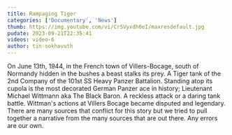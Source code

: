 ```yaml
---
title: Rampaging Tiger
categories: ['Documentary', 'News']
thumb: https://img.youtube.com/vi/CrSVyvdh0eI/maxresdefault.jpg
pudate: 2023-09-21T22:35:41
videos: video-6
author: tin-sokhavuth
---
```

<!--src/content/posts/post-6.md-->

On June 13th, 1944, in the French town of Villers-Bocage, south of Normandy hidden in the bushes a beast stalks its prey. A Tiger tank of the 2nd Company of the 101st SS Heavy Panzer Battalion. Standing atop its cupola is the most decorated German Panzer ace in history; Lieutenant Michael Wittmann aka The Black Baron. A reckless attack or a daring tank battle. Wittman's actions at Villers Bocage became disputed and legendary.  There are many sources that conflict for this story but we tried to pull together a narrative from the many sources that are out there. Any errors are our own.